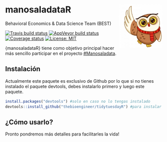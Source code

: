 # manosaladataR <img src="man/figures/polarowl1.png" align="right" height=140/>

Behavioral Economics & Data Science Team (BEST)

[![Travis build
status](https://travis-ci.com/thebioengineer/tidytuesdayR.svg?branch=master)](https://travis-ci.com/thebioengineer/tidytuesdayR)
[![AppVeyor build
status](https://ci.appveyor.com/api/projects/status/github/thebioengineer/tidytuesdayR?branch=master&svg=true)](https://ci.appveyor.com/project/thebioengineer/tidytuesdayR)
[![Coverage
status](https://codecov.io/gh/thebioengineer/tidytuesdayR/branch/master/graph/badge.svg)](https://codecov.io/github/thebioengineer/tidytuesdayR?branch=master)
[![License:
MIT](https://img.shields.io/badge/License-MIT-yellow.svg)](https://opensource.org/licenses/MIT)

{manosaladataR} tiene como objetivo principal hacer más sencillo participar en el proyecto [\#Manosaladata](https://github.com/BESTDATASCIENCE/manos-a-la-data). 

## Instalación

Actualmente este paquete es exclusivo de Github por lo que si no tienes instalado el paquete devtools, debes instalarlo primero y luego este paquete.

``` r
install.packages("devtools") #solo en caso no lo tengas instalado
devtools::install_github("thebioengineer/tidytuesdayR") #para instalar este paquete
```

## ¿Cómo usarlo?
Pronto pondremos más detalles para facilitarles la vida!